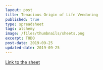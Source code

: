 ```yaml
---
layout: post
title: Tenacious Origin of Life Vendoring
published: true
type: spreadsheet
tags: alchemy
image: /files/thumbnails/sheets.png
excerpt: TODO
post-date: 2019-09-25
updated-date: 2019-09-25
---
```


[Link to the sheet](https://docs.google.com/spreadsheets/d/1mz_NnRBVHC6r6MQqf8abfYaZh547lntqcnkjnwJfXCU/edit?usp=sharing)